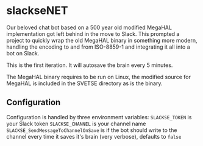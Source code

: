 # slackseNET

Our beloved chat bot based on a 500 year old modified MegaHAL implementation got left behind in the move to Slack.
This prompted a project to quickly wrap the old MegaHAL binary in something more modern, handling the encoding to and from ISO-8859-1 and integrating it all into a bot on Slack.

This is the first iteration. It will autosave the brain every 5 minutes.

The MegaHAL binary requires to be run on Linux, the modified source for MegaHAL is included in the SVETSE directory as is the binary.

## Configuration

Configuration is handled by three environment variables:
`SLACKSE_TOKEN` is your Slack token
`SLACKSE_CHANNEL` is your channel name
`SLACKSE_SendMessageToChannelOnSave` is if the bot should write to the channel every time it saves it's brain (very verbose), defaults to `false`

